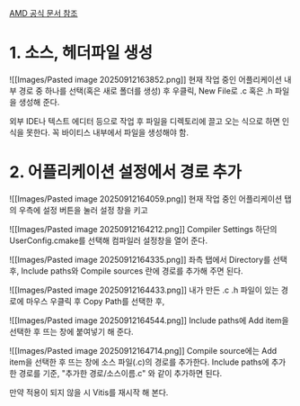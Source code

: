 
[AMD 공식 문서 참조](https://docs.amd.com/r/en-US/ug1400-vitis-embedded/Manage-Source-Code)


# 1. 소스, 헤더파일 생성

![[Images/Pasted image 20250912163852.png]]
현재 작업 중인 어플리케이션 내부 경로 중 하나를 선택(혹은 새로 폴더를 생성) 후 우클릭, New File로 .c 혹은 .h 파일을 생성해 준다.

외부 IDE나 텍스트 에디터 등으로 작업 후 파일을 디렉토리에 끌고 오는 식으로 하면 인식을 못한다.
꼭 바이티스 내부에서 파일을 생성해야 함.

# 2. 어플리케이션 설정에서 경로 추가

![[Images/Pasted image 20250912164059.png]]
현재 작업 중인 어플리케이션 탭의 우측에 설정 버튼을 눌러 설정 창을 키고

![[Images/Pasted image 20250912164212.png]]
Compiler Settings 하단의 UserConfig.cmake를 선택해 컴파일러 설정창을 열어 준다.

![[Images/Pasted image 20250912164335.png]]
좌측 탭에서 Directory를 선택 후, Include paths와 Compile sources 란에 경로를 추가해 주면 된다.

![[Images/Pasted image 20250912164433.png]]
내가 만든 .c .h 파일이 있는 경로에 마우스 우클릭 후 Copy Path를 선택한 후,

![[Images/Pasted image 20250912164544.png]]
Include paths에 Add item을 선택한 후 뜨는 창에 붙여넣기 해 준다.

![[Images/Pasted image 20250912164714.png]]
Compile source에는 Add item을 선택한 후 뜨는 창에 소스 파일(.c)의 경로를 추가한다.
Include paths에 추가한 경로를 기준, "추가한 경로/소스이름.c" 와 같이 추가하면 된다.

만약 적용이 되지 않을 시 Vitis를 재시작 해 본다.
